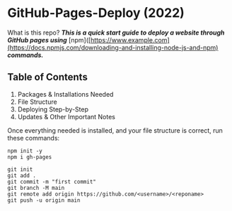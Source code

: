 # GitHub-Pages-Deploy (2022)

What is this repo? ***This is a quick start guide to deploy a website through GitHub pages using*** [npm]([https://www.example.com](https://docs.npmjs.com/downloading-and-installing-node-js-and-npm) ***commands.***

## Table of Contents
1. Packages & Installations Needed
2. File Structure
3. Deploying Step-by-Step
4. Updates & Other Important Notes





Once everything needed is installed, and your file structure is correct,
run these commands:
```
npm init -y
npm i gh-pages
```

```
git init
git add .
git commit -m "first commit"
git branch -M main
git remote add origin https://github.com/<username>/<reponame>
git push -u origin main
```


